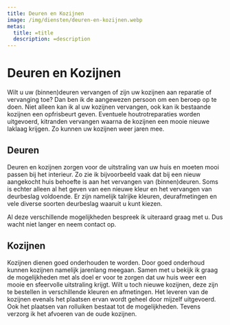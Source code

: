 ```yaml
---
title: Deuren en Kozijnen
image: /img/diensten/deuren-en-kozijnen.webp
metas:
  title: =title
  description: =description
---
```


# Deuren en Kozijnen

Wilt u uw (binnen)deuren vervangen of zijn uw kozijnen aan reparatie of
vervanging toe? Dan ben ik de aangewezen persoon om een beroep op te doen. Niet
alleen kan ik al uw kozijnen vervangen, ook kan ik bestaande kozijnen een
opfrisbeurt geven. Eventuele houtrotreparaties worden uitgevoerd, kitranden
vervangen waarna de kozijnen een mooie nieuwe laklaag krijgen. Zo kunnen uw
kozijnen weer jaren mee.

## Deuren

Deuren en kozijnen zorgen voor de uitstraling van uw huis en moeten mooi passen
bij het interieur. Zo zie ik bijvoorbeeld vaak dat bij een nieuw aangekocht huis
behoefte is aan het vervangen van (binnen)deuren. Soms is echter alleen al het
geven van een nieuwe kleur en het vervangen van deurbeslag voldoende. Er zijn
namelijk talrijke kleuren, deurafmetingen en vele diverse soorten deurbeslag
waaruit u kunt kiezen.

Al deze verschillende mogelijkheden bespreek ik uiteraard graag met u. Dus wacht
niet langer en neem contact op.

## Kozijnen

Kozijnen dienen goed onderhouden te worden. Door goed onderhoud kunnen kozijnen
namelijk jarenlang meegaan. Samen met u bekijk ik graag de mogelijkheden met als
doel er voor te zorgen dat uw huis weer een mooie en sfeervolle uitstraling
krijgt. Wilt u toch nieuwe kozijnen, deze zijn te bestellen in verschillende
kleuren en afmetingen. Het leveren van de kozijnen evenals het plaatsen ervan
wordt geheel door mijzelf uitgevoerd. Ook het plaatsen van rolluiken bestaat tot
de mogelijkheden. Tevens verzorg ik het afvoeren van de oude kozijnen.
